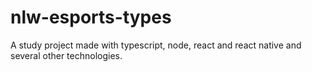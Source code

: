 # nlw-esports-types
A study project made with typescript, node, react and react native and several other technologies.
